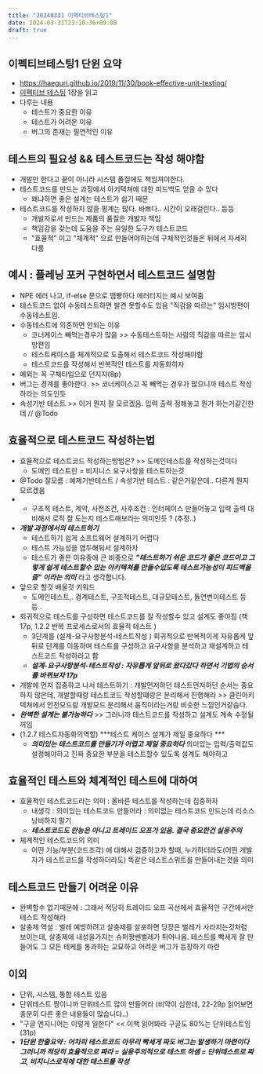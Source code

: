 ```yaml
---
title: "20240331 이펙티브테스팅1"
date: 2024-03-31T23:10:36+09:00
draft: true
---
```


## 이펙티브테스팅1 단윈 요약

- https://haeguri.github.io/2019/11/30/book-effective-unit-testing/
- [이펙티브 테스팅](https://m.yes24.com/Goods/Detail/117586096) 1장을 읽고
- 다루는 내용
  - 테스트가 중요한 이유
  - 테스트가 어려운 이유
  - 버그의 존재는 필연적인 이유

## 테스트의 필요성 && 테스트코드는 작성 해야함
- 개발만 한다고 끝이 아니라 시스템 품질에도 책임져야한다.
- 테스트코드를 만드는 과정에서 아키텍쳐에 대한 피드백도 얻을 수 있다
  - 왜냐하면 좋은 설계는 테스트가 쉽기 때문
- 테스트코드를 작성하지 않을 핑계는 많다. 바쁘다.. 시간이 오래걸린다.. 등등
  - 개발자로서 만드는 제품의 품질은 개발자 책임
  - 책임감을 갖는데 도움을 주는 유일한 도구가 테스트코드
  - "효율적" 이고 "체계적" 으로 만들어야하는데 구체적인것들은 뒤에서 자세히 다룸

## 예시 : 플레닝 포커 구현하면서 테스트코드 설명함
- NPE 에러 나고, if-else 문으로 땜빵하다 에러터지는 예시 보여줌
- 테스트코드 없이 수동테스트하면 발견 못할수도 있음 "직감을 따르는" 임시방편이 수동테스트임.
- 수동테스트에 의존하면 안되는 이유
  - 코너케이스 빼먹는경우가 많음 >> 수동테스트하는 사람의 직감을 따르는 임시방편임
  - 테스트케이스를 체계적으로 도출해서 테스트코드 작성해야함
  - 테스트코드를 작성해서 반복적인 테스트를 자동화하자
- 예외는 꼭 구체타입으로 던지자(8p)
- 버그는 경계를 좋아한다. >> 코너케이스고 꼭 빼먹는 경우가 많으니까 테스트 작성하라는 의도인듯
- 속성기반 테스트 >> 이거 뭔지 잘 모르겠음. 입력 출력 정해놓고 뭔가 하는거같긴한데 // @Todo

## 효율적으로 테스트코드 작성하는법
- 효율적으로 테스트코드 작성하는방법은? >> 도메인테스트를 작성하는것이다
  - 도메인 테스트란 = 비지니스 요구사항을 테스트하는것
- @Todo 잘모름 : 예제기반테스트 / 속성기반 테스트 : 같은거같은데.. 다른게 뭔지 모르겠음
- - 구조적 테스트, 계약, 사전조건, 사후조건 : 인터페이스 만들어놓고 입력 출력 대비해서 로직 잘 도는지 테스트해보라는 의미인듯 ? (추정..)
- ***개발 과정에서의 테스트하기***
  - 테스트하기 쉽게 소프트웨어 설계하기 어렵다
  - 테스트 가능성을 염두해둬서 설계하자
  - 테스트가 좋은 이유중에 큰 비중으로 ***"테스트하기 쉬운 코드가 좋은 코드이고 그렇게 쉽게 테스트할수 있는 아키텍쳐를 만들수있도록 테스트가능성이 피드백을 줌" 이라는 의미*** 라고 생각합니다.
- 앞으로 할것 배울것 키워드
  - 도메인테스트,. 경계테스트, 구조적테스트, 대규모테스트, 돌연변이테스트 등등..
- 회귀적으로 테스트를 구성하면 테스트코드를 잘 작성할수 있고 설계도 좋아짐 (책 17p, 1.2.2 반복 프로세스로서의 효율적 테스트 ) 
  - 3단계를 (설계-요구사항분석-테스트작성 ) 회귀적으로 반복적이게 자유롭게 앞뒤로 단계를 이동하며 테스트를 구성하고 요구사항을 분석하고 재설계하고 테스트코드 작성하라고 함 
  - ***설계-요구사항분석-테스트작성 : 자유롭게 앞뒤로 왔다갔다 하면서 기법의 순서를 바뀌보자 17p*** 
- 개발에 먼저 집중하고 나서 테스트하기 : 개발먼저하던 테스트먼저하던 순서는 중요하지 않은데, 개발할때랑 테스트코드 작성할떄랑은 분리해서 진행해라 >> 클린아키텍쳐에서 안전모드랑 개발모드 분리해서 움직이라는거랑 비슷한 느낌인거같슴다.
- ***완벽한 설계는 불가능하다*** >> 그러니까 테스트코드를 작성하고 설계도 계속 수정될꺼임
- (1.2.7 테스트자동화의역할)  ***테스트 케이스 설계가 제일 중요하다 ***
  - ***의미있는 테스트코드를 만들기가 어렵고 제일 중요하다*** 의미있는 입력/출력값도 설정해야하고 진짜 중요한 부분을 테스트할수 있도록 설계도 해야하고

## 효율적인 테스트와 체계적인 테스트에 대하여
- 효율적인 테스트코드라는 의미 : 올바른 테스트를 작성하는데 집중하자
  - 내생각 : 의미있는 테스트코드 만들어라 : 의미없는 테스트코드 만드는데 리소스 낭비하지 말기
  - ***테스트코드도 만능은 아니고 트레이드 오프가 있음. 결국 중요한건 실용주의***
- 체계적인 테스트코드의 의미
  - 어떤 기능/부분(코드조각) 에 대해서 검증하고자 할때, 누가하더라도(어떤 개발자가 테스트코드를 작성하더라도) 똑같은 테스트스위트를 만들어내는것을 의미

## 테스트코드 만들기 어려운 이유
- 완벽할수 없기때문에 : 그래서 적당히 트레이드 오프 곡선에서 효율적인 구간에서만 테스트 작성해라
- 살충제 역설 : 벌레 예방하려고 살충제를 살포하면 당장은 벌레가 사라지는것처럼 보이는데, 살충제에 내성을가지는 슈퍼짱쎈벌레가 튀어나옴. 테스트를 빡세게 잘 만들어도 그 모든 테케를 통과하는 교묘하고 어려운 버그가 등장하기 마련

## 이외
- 단위, 시스템, 통합 테스트 있음
- 단위테스트 짱이니까 단위테스트 많이 만들어라 (비약이 심한데, 22-29p 읽어보면 충분히 다른 좋은 내용들이 많습니다..)
- "구글 엔지니어는 이렇게 일한다" << 이책 읽어봐라 구글도 80%는 단위테스트임 (31p)
- ***1단윈 한줄요약 : 어차피 테스트코드 아무리 빡세게 짜도 버그는 발생하기 마련이다 그러니까 적당히 효율적으로 짜라 = 실용주의적으로 테스트 하셈 = 단위테스트로 짜고, 비지니스로직에 대한 테스트를 작성***